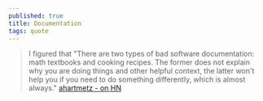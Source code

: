 ```yaml
---
published: true
title: Documentation
tags: quote
---
```

>  I figured that "There are two types of bad software documentation: math textbooks and cooking recipes. The former does not explain why you are doing things and other helpful context, the latter won't help you if you need to do something differently, which is almost always." [ahartmetz - on HN](https://news.ycombinator.com/item?id=17899234)

